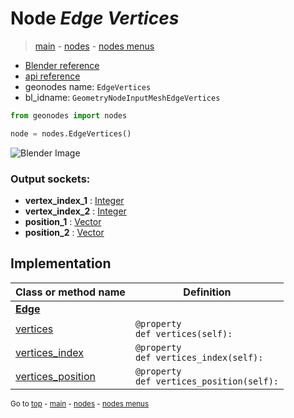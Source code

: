 # Node *Edge Vertices*

> [main](../index.md) - [nodes](nodes.md) - [nodes menus](nodes_menus.md)

- [Blender reference](https://docs.blender.org/manual/en/latest/modeling/geometry_nodes/mesh/edge_vertices.html)
- [api reference](https://docs.blender.org/api/current/bpy.types.GeometryNodeInputMeshEdgeVertices.html)
- geonodes name: `EdgeVertices`
- bl_idname: `GeometryNodeInputMeshEdgeVertices`

```python
from geonodes import nodes

node = nodes.EdgeVertices()
```

![Blender Image](https://docs.blender.org/manual/en/latest/_images/node-types_GeometryNodeInputMeshEdgeVertices.webp)

### Output sockets:

- **vertex_index_1** : [Integer](Integer.md)
- **vertex_index_2** : [Integer](Integer.md)
- **position_1** : [Vector](Vector.md)
- **position_2** : [Vector](Vector.md)

## Implementation

| Class or method name | Definition |
|----------------------|------------|
| **[Edge](Edge.md)** |
| [vertices](Edge.md#vertices) | `@property`<br> `def vertices(self):` |
| [vertices_index](Edge.md#vertices_index) | `@property`<br> `def vertices_index(self):` |
| [vertices_position](Edge.md#vertices_position) | `@property`<br> `def vertices_position(self):` |

<sub>Go to [top](#node-Edge-Vertices) - [main](../index.md) - [nodes](nodes.md) - [nodes menus](nodes_menus.md)</sub>

